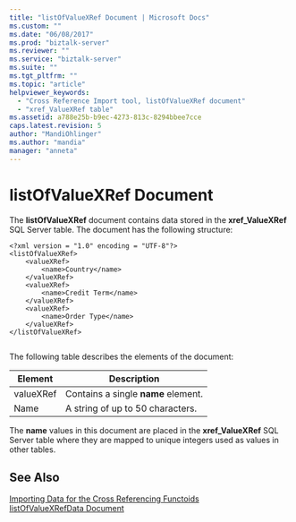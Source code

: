 ```yaml
---
title: "listOfValueXRef Document | Microsoft Docs"
ms.custom: ""
ms.date: "06/08/2017"
ms.prod: "biztalk-server"
ms.reviewer: ""
ms.service: "biztalk-server"
ms.suite: ""
ms.tgt_pltfrm: ""
ms.topic: "article"
helpviewer_keywords: 
  - "Cross Reference Import tool, listOfValueXRef document"
  - "xref_ValueXRef table"
ms.assetid: a788e25b-b9ec-4273-813c-8294bbee7cce
caps.latest.revision: 5
author: "MandiOhlinger"
ms.author: "mandia"
manager: "anneta"
---
```

# listOfValueXRef Document
The **listOfValueXRef** document contains data stored in the **xref_ValueXRef** SQL Server table. The document has the following structure:  
  
```  
<?xml version = "1.0" encoding = "UTF-8"?>  
<listOfValueXRef>  
    <valueXRef>  
        <name>Country</name>  
    </valueXRef>  
    <valueXRef>  
        <name>Credit Term</name>  
    </valueXRef>  
    <valueXRef>  
        <name>Order Type</name>  
    </valueXRef>  
</listOfValueXRef>  
  
```  
  
 The following table describes the elements of the document:  
  
|Element|Description|  
|-------------|-----------------|  
|valueXRef|Contains a single **name** element.|  
|Name|A string of up to 50 characters.|  
  
 The **name** values in this document are placed in the **xref_ValueXRef** SQL Server table where they are mapped to unique integers used as values in other tables.  
  
## See Also  
 [Importing Data for the Cross Referencing Functoids](../core/importing-data-for-the-cross-referencing-functoids.md)   
 [listOfValueXRefData Document](../core/listofvaluexrefdata-document.md)